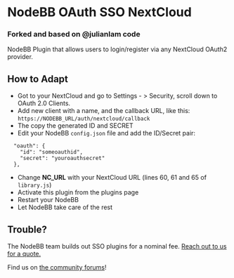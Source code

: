 # NodeBB OAuth SSO NextCloud
### Forked and based on @julianlam code

NodeBB Plugin that allows users to login/register via any NextCloud OAuth2 provider.

## How to Adapt

* Got to your NextCloud and go to Settings - > Security, scroll down to OAuth 2.0 Clients.
* Add new client with a name, and the callback URL, like this:
`https://NODEBB_URL/auth/nextcloud/callback`
* The copy the generated ID and SECRET
* Edit your NodeBB `config.json` file and add the ID/Secret pair:

```
  "oauth": {
    "id": "someoauthid",
    "secret": "youroauthsecret"
  },
```
* Change **NC_URL** with your NextCloud URL (lines 60, 61 and 65 of `library.js`)
* Activate this plugin from the plugins page
* Restart your NodeBB
* Let NodeBB take care of the rest

## Trouble?

The NodeBB team builds out SSO plugins for a nominal fee. [Reach out to us for a quote.](mailto:sales@nodebb.org)

Find us on [the community forums](http://community.nodebb.org)!
